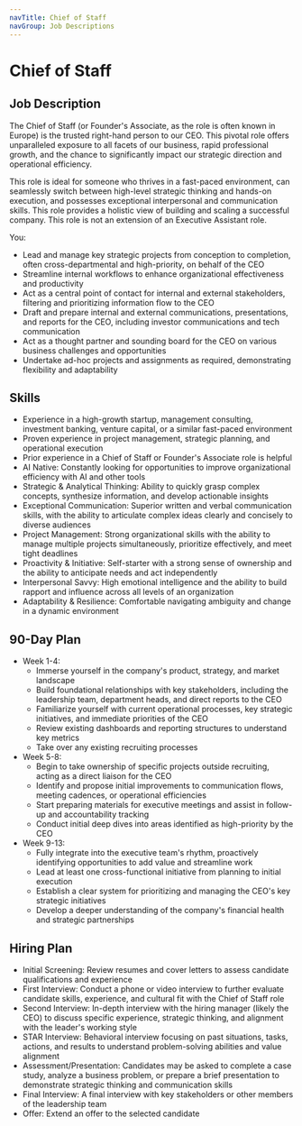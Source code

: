 ```yaml
---
navTitle: Chief of Staff
navGroup: Job Descriptions
---
```


# Chief of Staff

## Job Description
The Chief of Staff (or Founder's Associate, as the role is often known in Europe) is the trusted right-hand person to our CEO. This pivotal role offers unparalleled exposure to all facets of our business, rapid professional growth, and the chance to significantly impact our strategic direction and operational efficiency.

This role is ideal for someone who thrives in a fast-paced environment, can seamlessly switch between high-level strategic thinking and hands-on execution, and possesses exceptional interpersonal and communication skills. This role provides a holistic view of building and scaling a successful company. This role is not an extension of an Executive Assistant role.

You:
* Lead and manage key strategic projects from conception to completion, often cross-departmental and high-priority, on behalf of the CEO
* Streamline internal workflows to enhance organizational effectiveness and productivity
* Act as a central point of contact for internal and external stakeholders, filtering and prioritizing information flow to the CEO
* Draft and prepare internal and external communications, presentations, and reports for the CEO, including investor communications and tech communication
* Act as a thought partner and sounding board for the CEO on various business challenges and opportunities
* Undertake ad-hoc projects and assignments as required, demonstrating flexibility and adaptability

## Skills
* Experience in a high-growth startup, management consulting, investment banking, venture capital, or a similar fast-paced environment
* Proven experience in project management, strategic planning, and operational execution
* Prior experience in a Chief of Staff or Founder's Associate role is helpful
* AI Native: Constantly looking for opportunities to improve organizational efficiency with AI and other tools
* Strategic & Analytical Thinking: Ability to quickly grasp complex concepts, synthesize information, and develop actionable insights
* Exceptional Communication: Superior written and verbal communication skills, with the ability to articulate complex ideas clearly and concisely to diverse audiences
* Project Management: Strong organizational skills with the ability to manage multiple projects simultaneously, prioritize effectively, and meet tight deadlines
* Proactivity & Initiative: Self-starter with a strong sense of ownership and the ability to anticipate needs and act independently
* Interpersonal Savvy: High emotional intelligence and the ability to build rapport and influence across all levels of an organization
* Adaptability & Resilience: Comfortable navigating ambiguity and change in a dynamic environment

## 90-Day Plan
* Week 1-4:
   * Immerse yourself in the company's product, strategy, and market landscape
   * Build foundational relationships with key stakeholders, including the leadership team, department heads, and direct reports to the CEO
   * Familiarize yourself with current operational processes, key strategic initiatives, and immediate priorities of the CEO
   * Review existing dashboards and reporting structures to understand key metrics
   * Take over any existing recruiting processes
* Week 5-8:
   * Begin to take ownership of specific projects outside recruiting, acting as a direct liaison for the CEO
   * Identify and propose initial improvements to communication flows, meeting cadences, or operational efficiencies
   * Start preparing materials for executive meetings and assist in follow-up and accountability tracking
   * Conduct initial deep dives into areas identified as high-priority by the CEO
* Week 9-13:
   * Fully integrate into the executive team's rhythm, proactively identifying opportunities to add value and streamline work
   * Lead at least one cross-functional initiative from planning to initial execution
   * Establish a clear system for prioritizing and managing the CEO's key strategic initiatives
   * Develop a deeper understanding of the company's financial health and strategic partnerships

## Hiring Plan
* Initial Screening: Review resumes and cover letters to assess candidate qualifications and experience
* First Interview: Conduct a phone or video interview to further evaluate candidate skills, experience, and cultural fit with the Chief of Staff role
* Second Interview: In-depth interview with the hiring manager (likely the CEO) to discuss specific experience, strategic thinking, and alignment with the leader's working style
* STAR Interview: Behavioral interview focusing on past situations, tasks, actions, and results to understand problem-solving abilities and value alignment
* Assessment/Presentation: Candidates may be asked to complete a case study, analyze a business problem, or prepare a brief presentation to demonstrate strategic thinking and communication skills
* Final Interview: A final interview with key stakeholders or other members of the leadership team
* Offer: Extend an offer to the selected candidate